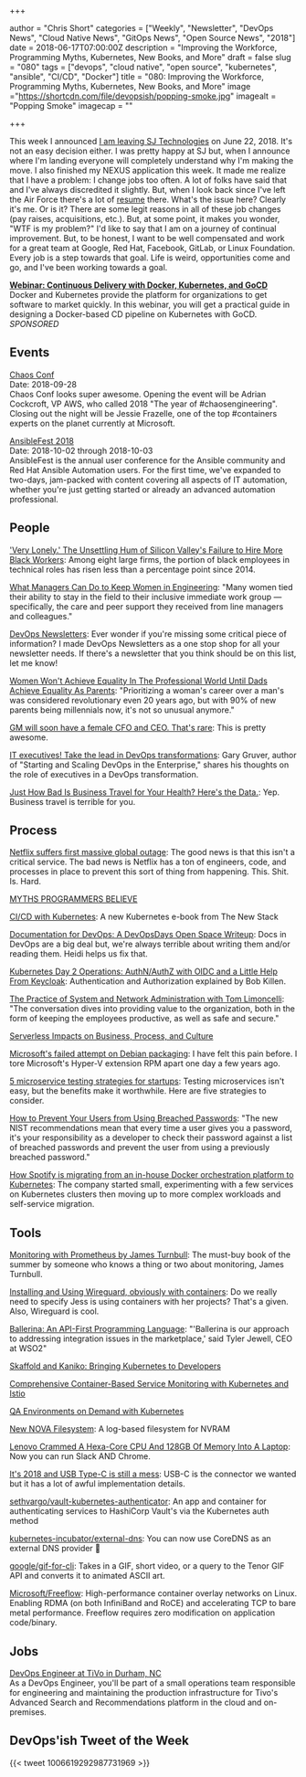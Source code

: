 +++

author = "Chris Short"
categories = ["Weekly", "Newsletter", "DevOps News", "Cloud Native News", "GitOps News", "Open Source News", "2018"]
date = 2018-06-17T07:00:00Z
description = "Improving the Workforce, Programming Myths, Kubernetes, New Books, and More"
draft = false
slug = "080"
tags = ["devops", "cloud native", "open source", "kubernetes", "ansible", "CI/CD", "Docker"]
title = "080: Improving the Workforce, Programming Myths, Kubernetes, New Books, and More"
image ="https://shortcdn.com/file/devopsish/popping-smoke.jpg"
imagealt = "Popping Smoke"
imagecap = ""

+++

This week I announced [I am leaving SJ Technologies](https://twitter.com/ChrisShort/status/1006966230186627072) on June 22, 2018. It's not an easy decision either. I was pretty happy at SJ but, when I announce where I'm landing everyone will completely understand why I'm making the move. I also finished my NEXUS application this week. It made me realize that I have a problem: I change jobs too often. A lot of folks have said that and I've always discredited it slightly. But, when I look back since I've left the Air Force there's a lot of [resume](https://chrisshort.net/curriculum-vitae/) there. What's the issue here? Clearly it's me. Or is it? There are some legit reasons in all of these job changes (pay raises, acquisitions, etc.). But, at some point, it makes you wonder, "WTF is my problem?" I'd like to say that I am on a journey of continual improvement. But, to be honest, I want to be well compensated and work for a great team at Google, Red Hat, Facebook, GitLab, or Linux Foundation. Every job is a step towards that goal. Life is weird, opportunities come and go, and I've been working towards a goal.

[**Webinar: Continuous Delivery with Docker, Kubernetes, and GoCD**](https://info.thoughtworks.com/Continuous-Delivery-Docker-Kubernetes-webinar)  
Docker and Kubernetes provide the platform for organizations to get software to market quickly. In this webinar, you will get a practical guide in designing a Docker-based CD pipeline on Kubernetes with GoCD. *SPONSORED*

## Events

[Chaos Conf](https://chaosconf.splashthat.com/)  
Date: 2018-09-28  
Chaos Conf looks super awesome. Opening the event will be Adrian Cockcroft, VP AWS, who called 2018 "The year of #chaosengineering". Closing out the night will be Jessie Frazelle, one of the top #containers experts on the planet currently at Microsoft.

[AnsibleFest 2018](https://www.ansible.com/ansiblefest)  
Date: 2018-10-02 through 2018-10-03  
AnsibleFest is the annual user conference for the Ansible community and Red Hat Ansible Automation users. For the first time, we've expanded to two-days, jam-packed with content covering all aspects of IT automation, whether you're just getting started or already an advanced automation professional.

## People

['Very Lonely.' The Unsettling Hum of Silicon Valley's Failure to Hire More Black Workers](https://www.bloomberg.com/news/articles/2018-06-08/tech-companies-still-aren-t-hiring-black-workers): Among eight large firms, the portion of black employees in technical roles has risen less than a percentage point since 2014.

[What Managers Can Do to Keep Women in Engineering](https://hbr.org/2018/06/what-managers-can-do-to-keep-women-in-engineering): "Many women tied their ability to stay in the field to their inclusive immediate work group — specifically, the care and peer support they received from line managers and colleagues."

[DevOps Newsletters](https://devopsnewsletters.com/): Ever wonder if you're missing some critical piece of information? I made DevOps Newsletters as a one stop shop for all your newsletter needs. If there's a newsletter that you think should be on this list, let me know!

[Women Won't Achieve Equality In The Professional World Until Dads Achieve Equality As Parents](https://www.refinery29.com/2018/06/201868/sara-mauskopf-winnie-fathers-day): "Prioritizing a woman's career over a man's was considered revolutionary even 20 years ago, but with 90% of new parents being millennials now, it's not so unusual anymore."

[GM will soon have a female CFO and CEO. That's rare](http://money.cnn.com/2018/06/13/news/companies/gm-woman-ceo-cfo/index.html): This is pretty awesome.

[IT executives! Take the lead in DevOps transformations](https://about.gitlab.com/2018/06/14/gary-gruver-interview-post/): Gary Gruver, author of "Starting and Scaling DevOps in the Enterprise," shares his thoughts on the role of executives in a DevOps transformation.

[Just How Bad Is Business Travel for Your Health? Here's the Data.](https://hbr.org/2018/05/just-how-bad-is-business-travel-for-your-health-heres-the-data): Yep. Business travel is terrible for you.

## Process

[Netflix suffers first massive global outage](https://news.alphastreet.com/netflix-suffers-first-massive-global-outage/): The good news is that this isn't a critical service. The bad news is Netflix has a ton of engineers, code, and processes in place to prevent this sort of thing from happening. This. Shit. Is. Hard.

[MYTHS PROGRAMMERS BELIEVE](https://atilanevesoncode.wordpress.com/2018/06/12/myths-programmers-believe/)

[CI/CD with Kubernetes](https://thenewstack.io/ebooks/kubernetes/ci-cd-with-kubernetes/): A new Kubernetes e-book from The New Stack

[Documentation for DevOps: A DevOpsDays Open Space Writeup](https://medium.com/@wiredferret/documentation-for-devops-a-devopsdays-open-space-writeup-76f088ca2c3c): Docs in DevOps are a big deal but, we're always terrible about writing them and/or reading them. Heidi helps us fix that.

[Kubernetes Day 2 Operations: AuthN/AuthZ with OIDC and a Little Help From Keycloak](https://medium.com/@mrbobbytables/kubernetes-day-2-operations-authn-authz-with-oidc-and-a-little-help-from-keycloak-de4ea1bdbbe): Authentication and Authorization explained by Bob Killen.

[The Practice of System and Network Administration with Tom Limoncelli](http://runasradio.com/Shows/Show/577): "The conversation dives into providing value to the organization, both in the form of keeping the employees productive, as well as safe and secure."

[Serverless Impacts on Business, Process, and Culture](https://thenewstack.io/serverless-impacts-on-business-process-and-culture/)

[Microsoft's failed attempt on Debian packaging](https://www.preining.info/blog/2018/06/microsofts-failed-attempt-on-debian-packaging/): I have felt this pain before. I tore Microsoft's Hyper-V extension RPM apart one day a few years ago.

[5 microservice testing strategies for startups](https://opensource.com/article/18/6/five-microservice-testing-strategies-startups): Testing microservices isn't easy, but the benefits make it worthwhile. Here are five strategies to consider.

[How to Prevent Your Users from Using Breached Passwords](https://developer.okta.com/blog/2018/06/11/how-to-prevent-your-users-from-using-breached-passwords): "The new NIST recommendations mean that every time a user gives you a password, it's your responsibility as a developer to check their password against a list of breached passwords and prevent the user from using a previously breached password."

[How Spotify is migrating from an in-house Docker orchestration platform to Kubernetes](https://www.ciodive.com/news/how-spotify-is-migrating-from-an-in-house-docker-orchestration-platform-to/525465/): The company started small, experimenting with a few services on Kubernetes clusters then moving up to more complex workloads and self-service migration.

## Tools

[Monitoring with Prometheus by James Turnbull](https://www.prometheusbook.com/): The must-buy book of the summer by someone who knows a thing or two about monitoring, James Turnbull.

[Installing and Using Wireguard, obviously with containers](https://blog.jessfraz.com/post/installing-and-using-wireguard/): Do we really need to specify Jess is using containers with her projects? That's a given. Also, Wireguard is cool.

[Ballerina: An API-First Programming Language](https://thenewstack.io/ballerina-an-api-first-programming-language/): "'Ballerina is our approach to addressing integration issues in the marketplace,' said Tyler Jewell, CEO at WSO2"

[Skaffold and Kaniko: Bringing Kubernetes to Developers](https://medium.com/google-cloud/skaffold-and-kaniko-bringing-kubernetes-to-developers-a43914777af9)

[Comprehensive Container-Based Service Monitoring with Kubernetes and Istio](https://www.circonus.com/2018/06/comprehensive-container-based-service-monitoring-with-kubernetes-and-istio/)

[QA Environments on Demand with Kubernetes](https://engineering.dollarshaveclub.com/qa-environments-on-demand-with-kubernetes-5a571b4e273c)

[New NOVA Filesystem](https://www.linuxjournal.com/content/new-nova-filesystem): A log-based filesystem for NVRAM

[Lenovo Crammed A Hexa-Core CPU And 128GB Of Memory Into A Laptop](https://www.tomshardware.com/news/lenovo-thinkpad-p52-mobile-workstation,37292.html): Now you can run Slack AND Chrome.

[It's 2018 and USB Type-C is still a mess](https://www.androidauthority.com/state-of-usb-type-c-870996/): USB-C is the connector we wanted but it has a lot of awful implementation details.

[sethvargo/vault-kubernetes-authenticator](https://github.com/sethvargo/vault-kubernetes-authenticator): An app and container for authenticating services to HashiCorp Vault's via the Kubernetes auth method

[kubernetes-incubator/external-dns](https://github.com/kubernetes-incubator/external-dns): You can now use CoreDNS as an external DNS provider 👀

[google/gif-for-cli](https://github.com/google/gif-for-cli): Takes in a GIF, short video, or a query to the Tenor GIF API and converts it to animated ASCII art.

[Microsoft/Freeflow](https://github.com/Microsoft/Freeflow): High-performance container overlay networks on Linux. Enabling RDMA (on both InfiniBand and RoCE) and accelerating TCP to bare metal performance. Freeflow requires zero modification on application code/binary.

## Jobs

[DevOps Engineer at TiVo in Durham, NC](http://jobs.jobvite.com/careers/tivo/job/o1PA7fwh?__jvst=Employee%20Referral&__jvsd=srq0nhw0&__jvsc=Twitter&bid=ndUrYFwG)  
As a DevOps Engineer, you'll be part of a small operations team responsible for engineering and maintaining the production infrastructure for Tivo's Advanced Search and Recommendations platform in the cloud and on-premises.

## DevOps'ish Tweet of the Week

{{< tweet 1006619292987731969 >}}
